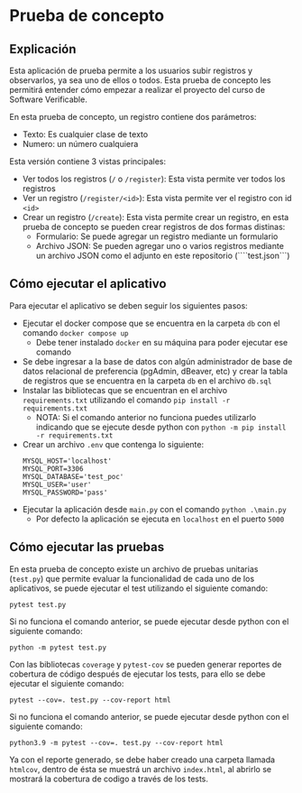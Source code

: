 # Prueba de concepto #

## Explicación ##
Esta aplicación de prueba permite a los usuarios subir registros y observarlos, ya sea uno de ellos o todos. Esta prueba de concepto les permitirá entender cómo empezar a realizar el proyecto del curso de Software Verificable.

En esta prueba de concepto, un registro contiene dos parámetros:
* Texto: Es cualquier clase de texto
* Numero: un número cualquiera

Esta versión contiene 3 vistas principales:
* Ver todos los registros (```/``` o ```/register```): Esta vista permite ver todos los registros
* Ver un registro (```/register/<id>```): Esta vista permite ver el registro con id ```<id>```
* Crear un registro (```/create```): Esta vista permite crear un registro, en esta prueba de concepto se pueden crear registros de dos formas distinas:
    * Formulario: Se puede agregar un registro mediante un formulario
    * Archivo JSON: Se pueden agregar uno o varios registros mediante un archivo JSON como el adjunto en este repositorio (````test.json```)

## Cómo ejecutar el aplicativo ##
Para ejecutar el aplicativo se deben seguir los siguientes pasos:
* Ejecutar el docker compose que se encuentra en la carpeta ```db``` con el comando ```docker compose up```
    * Debe tener instalado ```docker``` en su máquina para poder ejecutar ese comando
* Se debe ingresar a la base de datos con algún administrador de base de datos relacional de preferencia (pgAdmin, dBeaver, etc) y crear la tabla de registros que se encuentra en la carpeta ```db``` en el archivo ```db.sql```
* Instalar las bibliotecas que se encuentran en el archivo ```requirements.txt``` utilizando el comando ```pip install -r requirements.txt```
    * NOTA: Si el comando anterior no funciona puedes utilizarlo indicando que se ejecute desde python con ```python -m pip install -r requirements.txt```
* Crear un archivo ```.env``` que contenga lo siguiente:
    ```
    MYSQL_HOST='localhost'
    MYSQL_PORT=3306
    MYSQL_DATABASE='test_poc'
    MYSQL_USER='user'
    MYSQL_PASSWORD='pass'
    ```
* Ejecutar la aplicación desde ```main.py``` con el comando ```python .\main.py```
    * Por defecto la aplicación se ejecuta en ```localhost``` en el puerto ```5000```

## Cómo ejecutar las pruebas ##
En esta prueba de concepto existe un archivo de pruebas unitarias (```test.py```) que permite evaluar la funcionalidad de cada uno de los aplicativos, se puede ejecutar el test utilizando el siguiente comando:

```pytest test.py```

Si no funciona el comando anterior, se puede ejecutar desde python con el siguiente comando:

```python -m pytest test.py```

Con las bibliotecas ```coverage``` y ```pytest-cov``` se pueden generar reportes de cobertura de código después de ejecutar los tests, para ello se debe ejecutar el siguiente comando:

```pytest --cov=. test.py --cov-report html```

Si no funciona el comando anterior, se puede ejecutar desde python con el siguiente comando:

```python3.9 -m pytest --cov=. test.py --cov-report html```

Ya con el reporte generado, se debe haber creado una carpeta llamada ```htmlcov```, dentro de ésta se muestrá un archivo ```index.html```, al abrirlo se mostrará la cobertura de codigo a través de los tests.